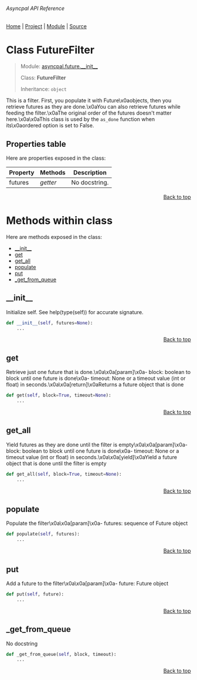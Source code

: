 ###### Asyncpal API Reference
[Home](/docs/api/README.md) | [Project](/README.md) | [Module](/docs/api/modules/asyncpal/future/__init__/README.md) | [Source](/asyncpal/future/__init__.py)

# Class FutureFilter
> Module: [asyncpal.future.\_\_init\_\_](/docs/api/modules/asyncpal/future/__init__/README.md)
>
> Class: **FutureFilter**
>
> Inheritance: `object`

This is a filter. First, you populate it with Future\x0aobjects, then you retrieve futures as they are done.\x0aYou can also retrieve futures while feeding the filter.\x0aThe original order of the futures doesn't matter here.\x0a\x0aThis class is used by the `as_done` function when its\x0aordered option is set to False.

## Properties table
Here are properties exposed in the class:

| Property | Methods | Description |
| --- | --- | --- |
| futures | _getter_ | No docstring. |

<p align="right"><a href="#asyncpal-api-reference">Back to top</a></p>

# Methods within class
Here are methods exposed in the class:
- [\_\_init\_\_](#__init__)
- [get](#get)
- [get\_all](#get_all)
- [populate](#populate)
- [put](#put)
- [\_get\_from\_queue](#_get_from_queue)

## \_\_init\_\_
Initialize self.  See help(type(self)) for accurate signature.

```python
def __init__(self, futures=None):
    ...
```

<p align="right"><a href="#asyncpal-api-reference">Back to top</a></p>

## get
Retrieve just one future that is done.\x0a\x0a[param]\x0a- block: boolean to block until one future is done\x0a- timeout: None or a timeout value (int or float) in seconds.\x0a\x0a[return]\x0aReturns a future object that is done

```python
def get(self, block=True, timeout=None):
    ...
```

<p align="right"><a href="#asyncpal-api-reference">Back to top</a></p>

## get\_all
Yield futures as they are done until the filter is empty\x0a\x0a[param]\x0a- block: boolean to block until one future is done\x0a- timeout: None or a timeout value (int or float) in seconds.\x0a\x0a[yield]\x0aYield a future object that is done until the filter is empty

```python
def get_all(self, block=True, timeout=None):
    ...
```

<p align="right"><a href="#asyncpal-api-reference">Back to top</a></p>

## populate
Populate the filter\x0a\x0a[param]\x0a- futures: sequence of Future object

```python
def populate(self, futures):
    ...
```

<p align="right"><a href="#asyncpal-api-reference">Back to top</a></p>

## put
Add a future to the filter\x0a\x0a[param]\x0a- future: Future object

```python
def put(self, future):
    ...
```

<p align="right"><a href="#asyncpal-api-reference">Back to top</a></p>

## \_get\_from\_queue
No docstring

```python
def _get_from_queue(self, block, timeout):
    ...
```

<p align="right"><a href="#asyncpal-api-reference">Back to top</a></p>

